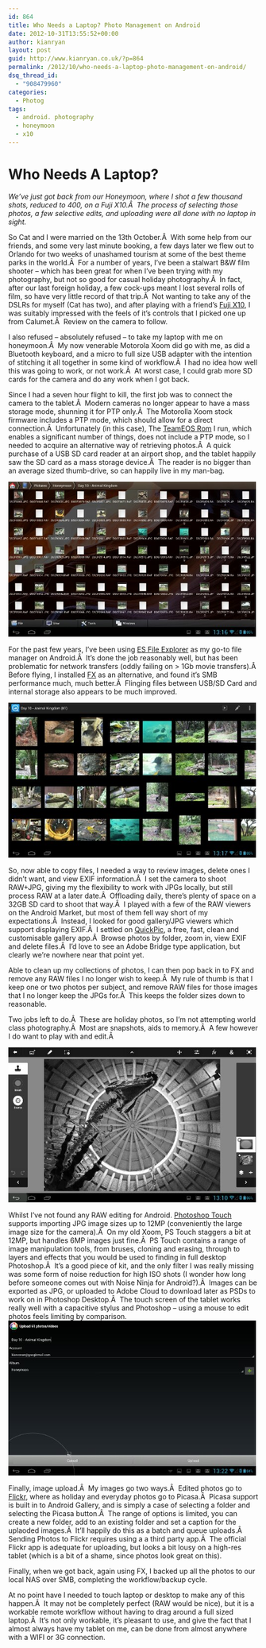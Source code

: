 ```yaml
---
id: 864
title: Who Needs a Laptop? Photo Management on Android
date: 2012-10-31T13:55:52+00:00
author: kianryan
layout: post
guid: http://www.kianryan.co.uk/?p=864
permalink: /2012/10/who-needs-a-laptop-photo-management-on-android/
dsq_thread_id:
  - "908479960"
categories:
  - Photog
tags:
  - android. photography
  - honeymoon
  - x10
---
```

# Who Needs A Laptop?

_We’ve just got back from our Honeymoon, where I shot a few thousand shots, reduced to 400, on a Fuji X10.Â  The process of selecting those photos, a few selective edits, and uploading were all done with no laptop in sight._

So Cat and I were married on the 13th October.Â  With some help from our friends, and some very last minute booking, a few days later we flew out to Orlando for two weeks of unashamed tourism at some of the best theme parks in the world.Â  For a number of years, I’ve been a stalwart B&W film shooter – which has been great for when I’ve been trying with my photography, but not so good for casual holiday photography.Â  In fact, after our last foreign holiday, a few cock-ups meant I lost several rolls of film, so have very little record of that trip.Â  Not wanting to take any of the DSLRs for myself (Cat has two), and after playing with a friend’s [Fuji X10](http://www.kenrockwell.com/fuji/x10.htm), I was suitably impressed with the feels of it’s controls that I picked one up from Calumet.Â  Review on the camera to follow.

I also refused – absolutely refused – to take my laptop with me on honeymoon.Â  My now venerable Motorola Xoom did go with me, as did a Bluetooth keyboard, and a micro to full size USB adapter with the intention of stitching it all together in some kind of workflow.Â  I had no idea how well this was going to work, or not work.Â  At worst case, I could grab more SD cards for the camera and do any work when I got back.

Since I had a seven hour flight to kill, the first job was to connect the camera to the tablet.Â  Modern cameras no longer appear to have a mass storage mode, shunning it for PTP only.Â  The Motorolla Xoom stock firmware includes a PTP mode, which should allow for a direct connection.Â  Unfortunately (in this case), The [TeamEOS Rom](http://teameos.org) I run, which enables a significant number of things, does not include a PTP mode, so I needed to acquire an alternative way of retrieving photos.Â  A quick purchase of a USB SD card reader at an airport shop, and the tablet happily saw the SD card as a mass storage device.Â  The reader is no bigger than an average sized thumb-drive, so can happily live in my man-bag.

<img title="Screenshot_2012-10-31-13-16-50.png" class="alignnone" alt="image" src="/assets/images/2012/10/wpid-Screenshot_2012-10-31-13-16-50.png" />

For the past few years, I’ve been using [ES File Explorer](https://play.google.com/store/apps/details?id=com.estrongs.android.pop&hl=en) as my go-to file manager on Android.Â  It’s done the job reasonably well, but has been problematic for network transfers (oddly failing on > 1Gb movie transfers).Â  Before flying, I installed [FX](https://play.google.com/store/apps/details?id=nextapp.fx&hl=en) as an alternative, and found it’s SMB performance much, much better.Â  Flinging files between USB/SD Card and internal storage also appears to be much improved.

<img title="Screenshot_2012-10-31-13-17-22.png" class="alignnone" alt="image" src="/assets/images/2012/10/wpid-Screenshot_2012-10-31-13-17-22.png" />

So, now able to copy files, I needed a way to review images, delete ones I didn’t want, and view EXIF information.Â  I set the camera to shoot RAW+JPG, giving my the flexibility to work with JPGs locally, but still process RAW at a later date.Â  Offloading daily, there’s plenty of space on a 32GB SD card to shoot that way.Â  I played with a few of the RAW viewers on the Android Market, but most of them fell way short of my expectations.Â  Instead, I looked for good gallery/JPG viewers which support displaying EXIF.Â  I settled on [QuickPic](https://play.google.com/store/apps/details?id=com.alensw.PicFolder&hl=en), a free, fast, clean and customisable gallery app.Â  Browse photos by folder, zoom in, view EXIF and delete files.Â  I’d love to see an Adobe Bridge type application, but clearly we’re nowhere near that point yet.

Able to clean up my collections of photos, I can then pop back in to FX and remove any RAW files I no longer wish to keep.Â  My rule of thumb is that I keep one or two photos per subject, and remove RAW files for those images that I no longer keep the JPGs for.Â  This keeps the folder sizes down to reasonable.

Two jobs left to do.Â  These are holiday photos, so I’m not attempting world class photography.Â  Most are snapshots, aids to memory.Â  A few however I do want to play with and edit.Â 

<img title="Screenshot_2012-10-31-13-10-47.png" class="alignnone" alt="image" src="/assets/images/2012/10/wpid-Screenshot_2012-10-31-13-10-47.png" />

Whilst I’ve not found any RAW editing for Android. [Photoshop Touch](https://play.google.com/store/apps/details?id=air.com.adobe.pstouch&hl=en) supports importing JPG image sizes up to 12MP (conveniently the large image size for the camera).Â  On my old Xoom, PS Touch staggers a bit at 12MP, but handles 6MP images just fine.Â  PS Touch contains a range of image manipulation tools, from bruses, cloning and erasing, through to layers and effects that you would be used to finding in full desktop Photoshop.Â  It’s a good piece of kit, and the only filter I was really missing was some form of noise reduction for high ISO shots (I wonder how long before someone comes out with Noise Ninja for Android?).Â  Images can be exported as JPG, or uploaded to Adobe Cloud to download later as PSDs to work on in Photoshop Desktop.Â  The touch screen of the tablet works really well with a capacitive stylus and Photoshop – using a mouse to edit photos feels limiting by comparison. <img title="Screenshot_2012-10-31-13-22-36.png" class="alignnone" alt="image" src="/assets/images/2012/10/wpid-Screenshot_2012-10-31-13-22-36.png" />

Finally, image upload.Â  My images go two ways.Â  Edited photos go to [Flickr](https://play.google.com/store/apps/details?id=com.yahoo.mobile.client.android.flickr&hl=en), where as holiday and everyday photos go to Picasa.Â  Picasa support is built in to Android Gallery, and is simply a case of selecting a folder and selecting the Picasa button.Â  The range of options is limited, you can create a new folder, add to an existing folder and set a caption for the uplaoded images.Â  It’ll happily do this as a batch and queue uploads.Â  Sending Photos to Flickr requires using a a third party app.Â  The official Flickr app is adequate for uploading, but looks a bit lousy on a high-res tablet (which is a bit of a shame, since photos look great on this).

Finally, when we got back, again using FX, I backed up all the photos to our local NAS over SMB, completing the workflow/backup cycle.

At no point have I needed to touch laptop or desktop to make any of this happen.Â  It may not be completely perfect (RAW would be nice), but it is a workable remote workflow without having to drag around a full sized laptop.Â  It’s not only workable, it’s pleasant to use, and give the fact that I almost always have my tablet on me, can be done from almost anywhere with a WIFI or 3G connection.